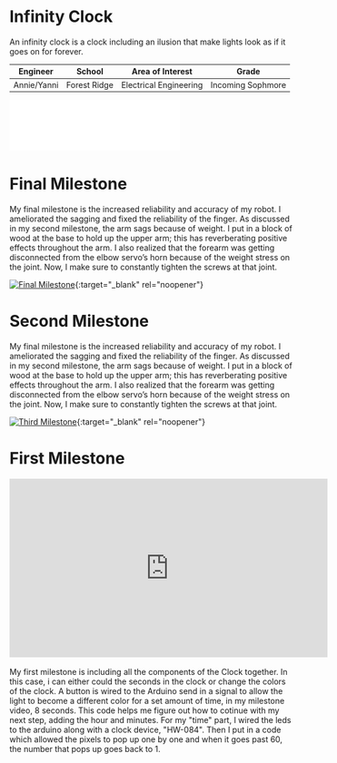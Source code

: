 ﻿# Infinity Clock
An infinity clock is a clock including an ilusion that make lights look as if it goes on for forever.

| **Engineer** | **School** | **Area of Interest** | **Grade** |
|:--:|:--:|:--:|:--:|
| Annie/Yanni | Forest Ridge | Electrical Engineering | Incoming Sophmore

![Headstone Image](https://github.com/BlueStampEng/BSE_Template_Portfolio/blob/4655d8c4b2f1d0fa5912511d0b39542520b9f88e/branding/BlueStamp-Engineering-Logo-White.png)
  
# Final Milestone
My final milestone is the increased reliability and accuracy of my robot. I ameliorated the sagging and fixed the reliability of the finger. As discussed in my second milestone, the arm sags because of weight. I put in a block of wood at the base to hold up the upper arm; this has reverberating positive effects throughout the arm. I also realized that the forearm was getting disconnected from the elbow servo’s horn because of the weight stress on the joint. Now, I make sure to constantly tighten the screws at that joint. 

[![Final Milestone](https://res.cloudinary.com/marcomontalbano/image/upload/v1612573869/video_to_markdown/images/youtube--F7M7imOVGug-c05b58ac6eb4c4700831b2b3070cd403.jpg )](https://www.youtube.com/watch?v=F7M7imOVGug&feature=emb_logo "Final Milestone"){:target="_blank" rel="noopener"}

# Second Milestone
My final milestone is the increased reliability and accuracy of my robot. I ameliorated the sagging and fixed the reliability of the finger. As discussed in my second milestone, the arm sags because of weight. I put in a block of wood at the base to hold up the upper arm; this has reverberating positive effects throughout the arm. I also realized that the forearm was getting disconnected from the elbow servo’s horn because of the weight stress on the joint. Now, I make sure to constantly tighten the screws at that joint.

[![Third Milestone](https://res.cloudinary.com/marcomontalbano/image/upload/v1612574014/video_to_markdown/images/youtube--y3VAmNlER5Y-c05b58ac6eb4c4700831b2b3070cd403.jpg)](https://www.youtube.com/watch?v=y3VAmNlER5Y&feature=emb_logo "Second Milestone"){:target="_blank" rel="noopener"}
# First Milestone

<iframe width="560" height="315" src="https://www.youtube.com/embed/4FBheR3g7aQ" title="YouTube video player" frameborder="0" allow="accelerometer; autoplay; clipboard-write; encrypted-media; gyroscope; picture-in-picture" allowfullscreen></iframe>

My first milestone is including all the components of the Clock together. In this case, i can either could the seconds in the clock or change the colors of the clock. A button is wired to the Arduino send in a signal to allow the light to become a different color for a set amount of time, in my milestone video, 8 seconds. This code helps me figure out how to cotinue with my next step, adding the hour and minutes. For my "time" part, I wired the leds to the arduino along with a clock device, "HW-084". Then I put in a code which allowed the pixels to pop up one by one and when it goes past 60, the number that pops up goes back to 1.
